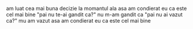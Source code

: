 am luat cea mai buna decizie la momantul ala
asa am condierat eu ca este cel mai bine
"pai nu te-ai gandit ca?"
nu m-am gandit ca
"pai nu ai vazut ca?"
mu am vazut
asa am condierat eu ca este cel mai bine
